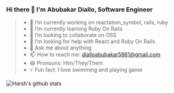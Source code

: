 ### Hi there 👋 I'm Abubakar Diallo, Software Engineer

> - 🔭 I’m currently working on reactatom_symbol, rails, ruby
> - 🌱 I’m currently learning Ruby On Rails
> - 👯 I’m looking to collaborate on OSS
> - 🤔 I’m looking for help with React and Ruby On Rails
> - 💬 Ask me about anything
> - 📫 How to reach me: dialloabubakar5861@gmail.com
> - 😄 Pronouns: Him/They/Them
> - ⚡ Fun fact: I love swimming and playing game

![Harsh's github stats](https://github-readme-stats.vercel.app/api?username=abruzy&hide=["issues"]&show_icons=true)
